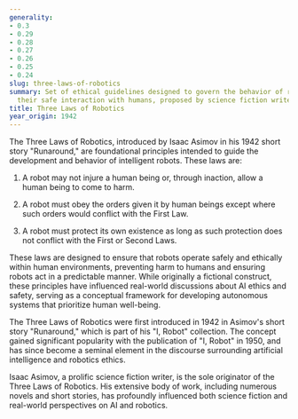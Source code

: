 ```yaml
---
generality:
- 0.3
- 0.29
- 0.28
- 0.27
- 0.26
- 0.25
- 0.24
slug: three-laws-of-robotics
summary: Set of ethical guidelines designed to govern the behavior of robots and ensure
  their safe interaction with humans, proposed by science fiction writer Isaac Asimov.
title: Three Laws of Robotics
year_origin: 1942
---
```


The Three Laws of Robotics, introduced by Isaac Asimov in his 1942 short story "Runaround," are foundational principles intended to guide the development and behavior of intelligent robots. These laws are:

1. A robot may not injure a human being or, through inaction, allow a human being to come to harm.

2. A robot must obey the orders given it by human beings except where such orders would conflict with the First Law.

3. A robot must protect its own existence as long as such protection does not conflict with the First or Second Laws.

These laws are designed to ensure that robots operate safely and ethically within human environments, preventing harm to humans and ensuring robots act in a predictable manner. While originally a fictional construct, these principles have influenced real-world discussions about AI ethics and safety, serving as a conceptual framework for developing autonomous systems that prioritize human well-being.

The Three Laws of Robotics were first introduced in 1942 in Asimov's short story "Runaround," which is part of his "I, Robot" collection. The concept gained significant popularity with the publication of "I, Robot" in 1950, and has since become a seminal element in the discourse surrounding artificial intelligence and robotics ethics.

Isaac Asimov, a prolific science fiction writer, is the sole originator of the Three Laws of Robotics. His extensive body of work, including numerous novels and short stories, has profoundly influenced both science fiction and real-world perspectives on AI and robotics.